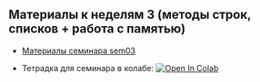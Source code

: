 ## Материалы к неделям 3 (методы строк, списков + работа с памятью)

* [Материалы семинара sem03](https://github.com/hse-econ-data-science/dap_2022-23/blob/main/sem03_list/sem_03_memory.ipynb) 

* Тетрадка для семинара в колабе: [![Open In Colab](https://colab.research.google.com/assets/colab-badge.svg)](https://colab.research.google.com/github/hse-econ-data-science/dap_2022-23/blob/sem03_list/sem_03_memory.ipynb)

